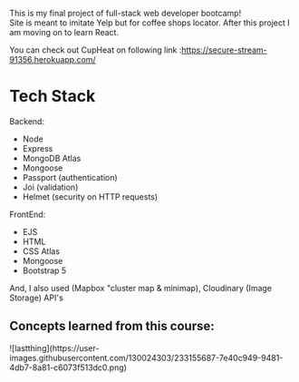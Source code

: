 This is my final project of full-stack web developer bootcamp! <br> Site is meant to imitate Yelp but for coffee shops locator. After this project I am moving on to learn React.

You can check out CupHeat on following link :https://secure-stream-91356.herokuapp.com/

<h1> Tech Stack </h1>
Backend:
<ul>
  
  <li>Node</li>
  <li>Express</li>
  <li>MongoDB Atlas</li>
  <li>Mongoose</li>
  <li>Passport (authentication)</li>
  <li>Joi (validation)</li>
  <li>Helmet (security on HTTP requests)</li>
</ul>

FrontEnd:
<ul>
  
  <li>EJS</li>
  <li>HTML</li>
  <li>CSS Atlas</li>
  <li>Mongoose</li>
  <li>Bootstrap 5</li>

</ul>

And, I also used (Mapbox "cluster map & minimap), Cloudinary (Image Storage) API's
<h2> Concepts learned from this course: </h2>
![lastthing](https://user-images.githubusercontent.com/130024303/233155687-7e40c949-9481-4db7-8a81-c6073f513dc0.png)



